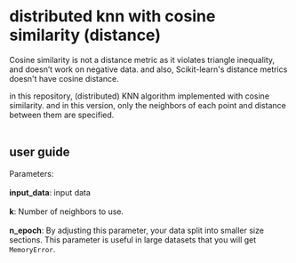 # distributed knn with cosine similarity (distance)
Cosine similarity is not a distance metric as it violates triangle inequality, and doesn’t work on negative data. and also, Scikit-learn's distance metrics doesn't have cosine distance.

in this repository, (distributed) KNN algorithm implemented with cosine similarity.
and in this version, only the neighbors of each point and distance between them are specified.
</br></br>
## user guide
Parameters:	</br></br>
**input_data**:
input data</br></br>
**k**:
Number of neighbors to use.</br></br>
**n_epoch**:
By adjusting this parameter, your data split into smaller size sections. This parameter is useful in large datasets that you will get `MemoryError`.
